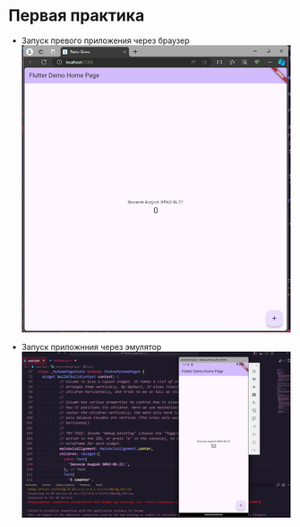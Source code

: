 # Первая практика

- Запуск превого приложения через браузер
![alt text](image.png)

- Запуск приложнния через эмулятор
![alt text](image-1.png)


#

